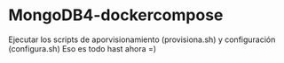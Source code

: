# MongoDB4-dockercompose
Ejecutar los scripts de aporvisionamiento (provisiona.sh) y configuración (configura.sh)
Eso es todo hast ahora =)
